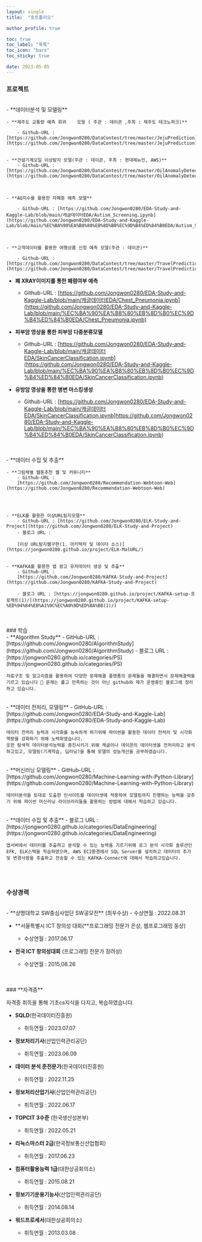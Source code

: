 ```yaml
---
layout: single
title:  "포트폴리오"

author_profile: true

toc: true
toc_label: "목록"
toc_icon: "bars"
toc_sticky: true

date: 2023-05-05
---
```






### 프로젝트
<br>
- **데이터분석 및 모델링**
    
    
    - **제주도 교통량 예측 회귀	 모형 ( 주관 : 데이콘 ,주최 : 제주도 테크노파크)**

        - Github-URL : [https://github.com/Jongwon0280/DataContest/tree/master/JejuPrediction](https://github.com/Jongwon0280/DataContest/tree/master/JejuPrediction)
      

    - **건설기계오일 이상탐지 모델(주관 : 데이콘, 주최 : 현대제뉴인, AWS)**
        - Github-URL : [https://github.com/Jongwon0280/DataContest/tree/master/OilAnomalyDetection](https://github.com/Jongwon0280/DataContest/tree/master/OilAnomalyDetection)
        


    - **AQ지수를 활용한 자폐증 예측 모델**

        - Github-URL : [https://github.com/Jongwon0280/EDA-Study-and-Kaggle-Lab/blob/main/캐글데이터EDA/Autism_Screening.ipynb](https://github.com/Jongwon0280/EDA-Study-and-Kaggle-Lab/blob/main/%EC%BA%90%EA%B8%80%EB%8D%B0%EC%9D%B4%ED%84%B0EDA/Autism_Screening.ipynb)
    


    - **고객데이터를 활용한 여행상품 신청 예측 모델(주관 : 데이콘)**

        - Github-URL : [https://github.com/Jongwon0280/DataContest/tree/master/TravelPrediction](https://github.com/Jongwon0280/DataContest/tree/master/TravelPrediction)


   - **폐 XRAY이미지를 통한 폐렴여부 예측**

        - Github-URL : [https://github.com/Jongwon0280/EDA-Study-and-Kaggle-Lab/blob/main/캐글데이터EDA/Chest_Pneumonia.ipynb](https://github.com/Jongwon0280/EDA-Study-and-Kaggle-Lab/blob/main/%EC%BA%90%EA%B8%80%EB%8D%B0%EC%9D%B4%ED%84%B0EDA/Chest_Pneumonia.ipynb)


   - **피부암 영상을 통한 피부암 다중분류모델**

        - Github-URL : [https://github.com/Jongwon0280/EDA-Study-and-Kaggle-Lab/blob/main/캐글데이터EDA/SkinCancerClassification.ipynb](https://github.com/Jongwon0280/EDA-Study-and-Kaggle-Lab/blob/main/%EC%BA%90%EA%B8%80%EB%8D%B0%EC%9D%B4%ED%84%B0EDA/SkinCancerClassification.ipynb)

   - **유방암 영상을 통한 병변 마스킹생성**

        - Github-URL : [https://github.com/Jongwon0280/EDA-Study-and-Kaggle-Lab/blob/main/캐글데이터EDA/SkinCancerClassification.ipynb]https://github.com/Jongwon0280/EDA-Study-and-Kaggle-Lab/blob/main/%EC%BA%90%EA%B8%80%EB%8D%B0%EC%9D%B4%ED%84%B0EDA/SkinCancerClassification.ipynb)



<br>
<br>
- **데이터 수집 및 추출**

    - **그림체별 웹툰추천 웹 및 커뮤니티**
        - Github-URL :
        [https://github.com/Jongwon0280/Recommendation-Webtoon-Web](https://github.com/Jongwon0280/Recommendation-Webtoon-Web)
        
   
    
    
    - **ELK를 활용한 이상URL탐지모델**
        - Github-URL : [https://github.com/Jongwon0280/ELK-Study-and-Project](https://github.com/Jongwon0280/ELK-Study-and-Project)
        - 블로그 URL :
        
        [이상 URL탐지웹구현(1. 아키텍처 및 데이터 소스)](https://jongwon0280.github.io/project/ELK-MalURL/)
        

    - **KAFKA를 활용한 앱 광고 유저데이터 생성 및 추출**
        - Github-URL :
        [https://github.com/Jongwon0280/KAFKA-Study-and-Project](https://github.com/Jongwon0280/KAFKA-Study-and-Project)
        
        - 블로그 URL : [https://jongwon0280.github.io/project/KAFKA-setup-프로젝트(1)/](https://jongwon0280.github.io/project/KAFKA-setup-%ED%94%84%EB%A1%9C%EC%A0%9D%ED%8A%B8(1)/)
        

<br>
<br>
### 학습
<br>
- **Algorithm Study**
    - GitHub-URL : [https://github.com/Jongwon0280/AlgorithmStudy](https://github.com/Jongwon0280/AlgorithmStudy)
    - 블로그 URL : [https://jongwon0280.github.io/categories/PS](https://jongwon0280.github.io/categories/PS)
    
    자료구조 및 알고리즘을 활용하여 다양한 문제해결 플랫폼의 문제들을 해결하면서 문제해결력을 기르고 있습니다 🙂 문제는 풀고 만족하는 것이 아닌 github와 제가 운영중인 블로그에 정리하고 있습니다.
    


<br>
- **데이터 전처리, 모델링**
    - GitHub-URL : [https://github.com/Jongwon0280/EDA-Study-and-Kaggle-Lab](https://github.com/Jongwon0280/EDA-Study-and-Kaggle-Lab)
    
    데이터 전처리 능력과 시각화를 능숙하게 하기위해 파이썬을 활용한 데이터 전처리 및 시각화 역량을 강화하기 위해 노력하였습니다. 
    또한 탐색적 데이터분석능력을 증진시키기 위해 캐글이나 데이콘의 데이터셋을 전처리하고 분석하고있고, 모델링(기계학습, 딥러닝)을 통해 모델의 성능개선을 공부하였습니다.
    

<br>
- **머신러닝 모델링**
    - GitHub-URL : [https://github.com/Jongwon0280/Machine-Learning-with-Python-Library](https://github.com/Jongwon0280/Machine-Learning-with-Python-Library)
    
    데이터분석을 토대로 도출한 인사이트를 데이터셋에 적용하여 모델링까지 진행하는 능력을 갖추기 위해 파이썬 머신러닝 라이브러리들을 활용하는 방법에 대해서 학습하고 있습니다.
    

<br>
- **데이터 수집 및 추출**
    - 블로그 URL : [https://jongwon0280.github.io/categories/DataEngineering](https://jongwon0280.github.io/categories/DataEngineering)
    
    앱서버에서 데이터를 추출하고 분석할 수 있는 능력을 기르기위해 로그 분석 시각화 솔루션인 EFK, ELK스택을 학습하였으며, AWS EC2환경에서 SQL Server를 설치하고 데이터의 추가 및 변경사항을 추출하고 전송할 수 있는 KAFKA-Connect에 대해서 학습하고있습니다.
    


<br><br>
### 수상경력
<br>
- **상명대학교 SW중심사업단 SW공모전** (최우수상)
    - 수상연월 : 2022.08.31

- **서울특별시 ICT 창의성 대회(**프로그래밍 전문가 은상, 웹프로그래밍 동상)
    - 수상연월 : 2017.06.17

- **전국 ICT 창의성대회** (프로그래밍 전문가 장려상)
    - 수상연월 : 2015,08.26



<br>
<br>
### **자격증**

자격증 취득을 통해 기초cs지식을 다지고, 복습하였습니다.

- **SQLD**(한국데이터진흥원)
    - 취득연월 : 2023.07.07

- **정보처리기사**(산업인력관리공단)
    - 취득연월 : 2023.06.09

- **데이터 분석 준전문가**(한국데이터진흥원)
    - 취득연월 : 2022.11.25

- **정보처리산업기사**(산업인력관리공단)
    - 취득연월 : 2022.06.17

- **TOPCIT 3수준** (한국생산성본부)
    - 취득연월 : 2022.05.21

- **리눅스마스터 2급**(한국정보통신산업협회)
    - 취득연월 : 2017.06.23

- **컴퓨터활용능력 1급**(대한상공회의소)
    - 취득연월 : 2015.08.21

- **정보기기운용기능사**(산업인력관리공단)
    - 취득연월 : 2014.08.14

- **워드프로세서**(대한상공회의소)
    - 취득연월 : 2013.03.08
